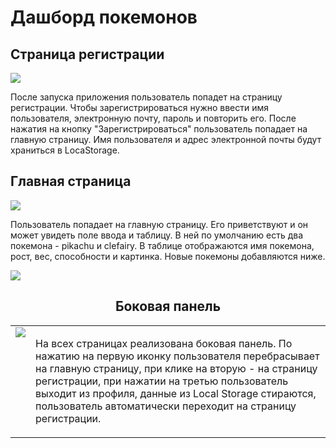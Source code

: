 # Дашборд покемонов

<div>
<h2> Страница регистрации </h2>
<img src="https://user-images.githubusercontent.com/111885198/233805402-c010bb2c-c117-41c9-9f0b-e0a8b526442a.png" />
<p>После запуска приложения пользователь попадет на страницу регистрации. Чтобы зарегистрироваться нужно ввести имя пользователя, электронную почту, пароль и повторить его. После нажатия на кнопку "Зарегистрироваться" пользователь попадает на главную страницу. Имя пользователя и адрес электронной почты будут храниться в LocaStorage.</p>
</div>
<div>
<h2>Главная страница</h2>
<img src="https://user-images.githubusercontent.com/111885198/233805716-ca9d3b3a-b296-4605-b397-e20afeaa6f6f.png"/>
<p>Пользователь попадает на главную страницу. Его приветствуют и он может увидеть поле ввода и таблицу. В ней по умолчанию есть два покемона - pikachu и clefairy. В таблице отображаются имя покемона, рост, вес, способности и картинка. Новые покемоны добавляются ниже.</p>
<img src="https://user-images.githubusercontent.com/111885198/233807924-5307b817-4023-4680-b125-031c8f8d3a5f.png"/>
</div>
<div align="center">
<h2>Боковая панель</h2>
<table>
  <tr>
    <td valign="top"><img src="https://user-images.githubusercontent.com/111885198/233808294-88ae118d-8b2d-4960-a815-ea29c0fc6813.png"/></td>
    <td valign="top"><p>На всех страницах реализована боковая панель. По нажатию на первую иконку пользователя перебрасывает на главную страницу, при клике на вторую - на страницу регистрации, при нажатии на третью пользователь выходит из профиля, данные из Local Storage стираются, пользователь автоматически переходит на страницу регистрации.</p></td>
  </tr>
</table>
